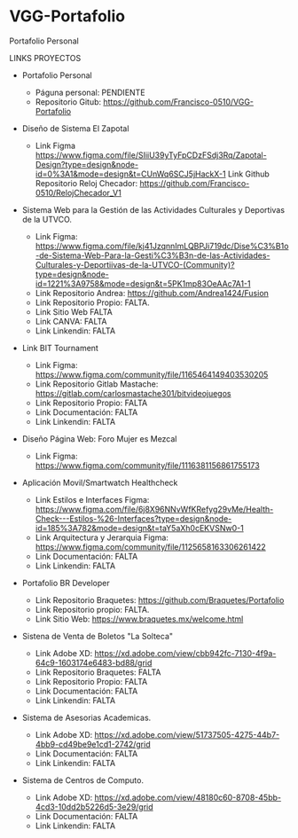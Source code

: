 # VGG-Portafolio
 Portafolio Personal

LINKS PROYECTOS

- Portafolio Personal
    - Páguna personal: PENDIENTE
    - Repositorio Gitub: https://github.com/Francisco-0510/VGG-Portafolio

- Diseño de Sistema El Zapotal
    - Link Figma https://www.figma.com/file/SIiiU39yTyFpCDzFSdj3Rq/Zapotal-Design?type=design&node-id=0%3A1&mode=design&t=CUnWq6SCJ5jHackX-1
    Link Github Repositorio Reloj Checador: https://github.com/Francisco-0510/RelojChecador_V1

- Sistema Web para la Gestión de las Actividades Culturales y Deportivas de la UTVCO.
    - Link Figma: https://www.figma.com/file/kj41JzqnnImLQBPJi719dc/Dise%C3%B1o-de-Sistema-Web-Para-la-Gesti%C3%B3n-de-las-Actividades-Culturales-y-Deportiivas-de-la-UTVCO-(Community)?type=design&node-id=1221%3A9758&mode=design&t=5PK1mp83OeAAc7A1-1
    - Link Repositorio Andrea: https://github.com/Andrea1424/Fusion
    - Link Repositorio Propio: FALTA.
    - Link Sitio Web FALTA
    - Link CANVA: FALTA
    - Link Linkendin: FALTA

- Link BIT Tournament
    - Link Figma: https://www.figma.com/community/file/1165464149403530205
    - Link Repositorio Gitlab Mastache: https://gitlab.com/carlosmastache301/bitvideojuegos
    - Link Repositorio Propio: FALTA
    - Link Documentación: FALTA
    - Link Linkendin: FALTA

- Diseño Página Web: Foro Mujer es Mezcal
    - Link Figma: https://www.figma.com/community/file/1116381156861755173

- Aplicación Movil/Smartwatch Healthcheck
    - Link Estilos e Interfaces Figma: https://www.figma.com/file/6j8X96NNvWfKRefyg29vMe/Health-Check---Estilos-%26-Interfaces?type=design&node-id=185%3A782&mode=design&t=taY5aXh0cEKVSNw0-1
    - Link Arquitectura y Jerarquia Figma: https://www.figma.com/community/file/1125658163306261422
    - Link Documentación: FALTA
    - Link Linkendin: FALTA

- Portafolio BR Developer
    - Link Repositorio Braquetes: https://github.com/Braquetes/Portafolio
    - Link Repositorio propio: FALTA.
    - Link Sitio Web: https://www.braquetes.mx/welcome.html

- Sistena de Venta de Boletos "La Solteca"
    - Link Adobe XD: https://xd.adobe.com/view/cbb942fc-7130-4f9a-64c9-1603174e6483-bd88/grid
    - Link Repositorio Braquetes: FALTA
    - Link Repositorio Propio: FALTA
    - Link Documentación: FALTA
    - Link Linkendin: FALTA

- Sistema de Asesorias Academicas.
    - Link Adobe XD: https://xd.adobe.com/view/51737505-4275-44b7-4bb9-cd49be9e1cd1-2742/grid
    - Link Documentación: FALTA
    - Link Linkendin: FALTA

- Sistema de Centros de Computo.
    - Link Adobe XD: https://xd.adobe.com/view/48180c60-8708-45bb-4cd3-10dd2b5226d5-3e29/grid
    - Link Documentación: FALTA
    - Link Linkendin: FALTA